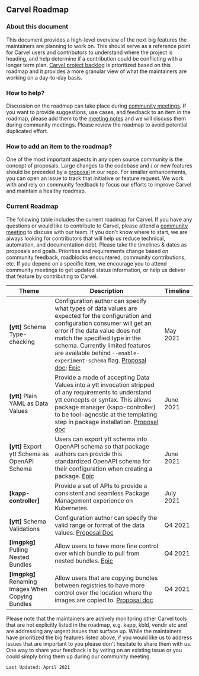 ## Carvel Roadmap

### About this document
This document provides a high-level overview of the next big features the maintainers are planning to work on. This should serve as a reference point for Carvel users and contributors to understand where the project is heading, and help determine if a contribution could be conflicting with a longer term plan. [Carvel project backlog](https://app.zenhub.com/workspaces/carvel-backlog-6013063a24147d0011410709/) is prioritized based on this roadmap and it provides a more granular view of what the maintainers are working on a day-to-day basis.  

### How to help?
Discussion on the roadmap can take place during [community meetings](https://carvel.dev/community/). If you want to provide suggestions, use cases, and feedback to an item in the roadmap, please add them to the [meeting notes](https://hackmd.io/F7g3RT2hR3OcIh-Iznk2hw) and we will discuss them during community meetings. Please review the roadmap to avoid potential duplicated effort.

### How to add an item to the roadmap?
One of the most important aspects in any open source community is the concept of proposals. Large changes to the codebase and / or new features should be preceded by a [proposal](https://github.com/vmware-tanzu/carvel-community/tree/develop/proposals) in our repo.
For smaller enhancements, you can open an issue to track that initiative or feature request.
We work with and rely on community feedback to focus our efforts to improve Carvel and maintain a healthy roadmap.

### Current Roadmap
The following table includes the current roadmap for Carvel. If you have any questions or would like to contribute to Carvel, please attend a [community meeting](https://carvel.dev/community/) to discuss with our team. If you don't know where to start, we are always looking for contributors that will help us reduce technical, automation, and documentation debt.
Please take the timelines & dates as proposals and goals. Priorities and requirements change based on community feedback, roadblocks encountered, community contributions, etc. If you depend on a specific item, we encourage you to attend community meetings to get updated status information, or help us deliver that feature by contributing to Carvel.



|Theme|Description|Timeline|
|---|---|---|
|**[ytt]** Schema Type-checking|Configuration author can specify what types of data values are expected for the configuration and configuration consumer will get an error if the data value does not match the specified type in the schema. Currently limited features are available behind `--enable-experiment-schema` flag. [Proposal doc](https://hackmd.io/pODV3wzbT56MbQTxbQOOKQ); [Epic](https://app.zenhub.com/workspaces/carvel-backlog-6013063a24147d0011410709/issues/vmware-tanzu/carvel-ytt/283)|May 2021|
|**[ytt]** Plain YAML as Data Values|Provide a mode of accepting Data Values into a ytt invocation stripped of any requirements to understand ytt concepts or syntax. This allows package manager (kapp-controller) to be tool-agnostic at the templating step in package installation. [Proposal doc](https://github.com/vmware-tanzu/carvel-community/tree/003-raw-data-values/proposals/ytt/002-raw-data-values)|June 2021|
|**[ytt]** Export ytt Schema as OpenAPI Schema|Users can export ytt schema into OpenAPI schema so that package authors can provide this standardized OpenAPI schema for their configuration when creating a package. [Epic](https://app.zenhub.com/workspaces/carvel-backlog-6013063a24147d0011410709/issues/vmware-tanzu/carvel-ytt/357) |June 2021 |
|**[kapp-controller]**|Provide a set of APIs to provide a consistent and seamless Package Management experience on Kubernetes. |July 2021|
|**[ytt]** Schema Validations|Configuration author can specify the valid range or format of the data values. [Proposal Doc](https://hackmd.io/pODV3wzbT56MbQTxbQOOKQ#Part-7-Validating-Documents) |Q4 2021|
|**[imgpkg]** Pulling Nested Bundles| Allow users to have more fine control over which bundle to pull from nested bundles. [Epic](https://app.zenhub.com/workspaces/carvel-backlog-6013063a24147d0011410709/issues/vmware-tanzu/carvel-imgpkg/120) |Q4 2021|
|**[imgpkg]** Renaming Images When Copying Bundles | Allow users that are copying bundles between registries to have more control over the location where the images are copied to. [Proposal doc](https://github.com/vmware-tanzu/carvel-community/tree/003-copy-bundles-with-rename/proposals/imgpkg/003-copy-bundles-with-rename) |Q4 2021|

Please note that the maintainers are actively monitoring other Carvel tools that are not explicitly listed in the roadmap, e.g. kapp, kbld, vendir etc and are addressing any urgent issues that surface up. While the maintainers have prioritized the big features listed above, if you would like us to address issues that are important to you please don't hesitate to share them with us. One way to share your feedback is by voting on an existing issue or you could simply bring them up during our community meeting. 

`Last Updated: April 2021`
